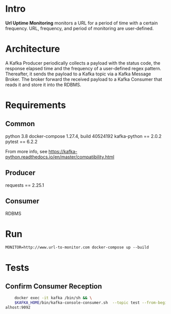 # Intro
**Url Uptime Monitoring** monitors a URL for a period of time with a certain frequency. URL, frequency, and period of monitoring are user-defined.

# Architecture
A Kafka Producer periodically collects a payload with the status code, the response elapsed time and the frequency of a user-defined regex pattern. Thereafter, it sends the payload to a Kafka topic via a Kafka Message Broker. The broker forward the received payload to a Kafka Consumer that reads it and store it into the RDBMS.

# Requirements

## Common
python 3.8
docker-compose 1.27.4, build 40524192
kafka-python == 2.0.2
pytest == 6.2.2

From more info, see https://kafka-python.readthedocs.io/en/master/compatibility.html

## Producer
requests == 2.25.1

## Consumer
RDBMS

# Run
    MONITOR=http://www.url-to-monitor.com docker-compose up --build

# Tests

## Confirm Consumer Reception
```bash
    docker exec -it kafka /bin/sh && \
    $KAFKA_HOME/bin/kafka-console-consumer.sh  --topic test --from-beginning --bootstrap-server loc
alhost:9092
```

